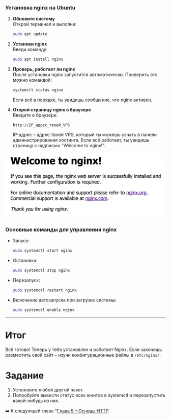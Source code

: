 ### Установка nginx на Ubuntu

1. **Обновите систему**  
   Открой терминал и выполни:
   ```bash
   sudo apt update
   ```

2. **Установи nginx**  
   Введи команду:
   ```bash
   sudo apt install nginx
   ```

3. **Проверь, работает ли nginx**  
   После установки nginx запустится автоматически. Проверить это можно командой:
   ```bash
   systemctl status nginx
   ```
   Если всё в порядке, ты увидишь сообщение, что nginx активен.

4. **Открой страницу nginx в браузере**  
   Введите в браузере:
   ```
   http://IP_адрес_твоей_VPS
   ```
   IP-адрес – адрес твоей VPS, который ты можешь узнать в панели администрирования хостинга. Если всё работает, ты увидишь страницу с надписью "Welcome to nginx!".


![Pasted image 20250128131954.png](<https://github.com/abadd00d/web-for-juniors/blob/main/img/Pasted image 20250128131954.png>)

### Основные команды для управления nginx
   - Запуск:
     ```bash
     sudo systemctl start nginx
     ```
   - Остановка:
     ```bash
     sudo systemctl stop nginx
     ```
   - Перезапуск:
     ```bash
     sudo systemctl restart nginx
     ```
   - Включение автозапуска при загрузке системы:
     ```bash
     sudo systemctl enable nginx
     ```

---
# Итог

Всё готово! Теперь у тебя установлен и работает Nginx. Если захочешь разместить свой сайт – изучи конфигурационные файлы в `/etc/nginx/`. 

# Задание

1. Установите любой другой пакет.
2. Попробуйте вывести статус всех юнитов в systemctl и перезапустить какой-нибудь из них.

➡️ К следующей главе "[Глава 5 – Основы HTTP](<https://github.com/abadd00d/web-for-juniors/blob/main/Глава 5 – Основы HTTP.md>)
